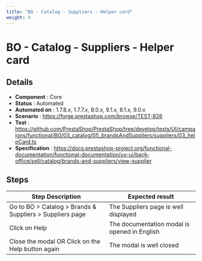 ```yaml
---
title: "BO - Catalog - Suppliers - Helper card"
weight: 4
---
```


# BO - Catalog - Suppliers - Helper card
## Details
* **Component** : Core
* **Status** : Automated
* **Automated on** : 1.7.8.x, 1.7.7.x, 8.0.x, 9.1.x, 8.1.x, 9.0.x
* **Scenario** : https://forge.prestashop.com/browse/TEST-826
* **Test** : https://github.com/PrestaShop/PrestaShop/tree/develop/tests/UI/campaigns/functional/BO/03_catalog/05_brandsAndSuppliers/suppliers/03_helpCard.ts
* **Specification** : https://docs.prestashop-project.org/functional-documentation/functional-documentation/ux-ui/back-office/sell/catalog/brands-and-suppliers/view-supplier

## Steps
| Step Description | Expected result |
| ----- | ----- |
| Go to BO > Catalog > Brands & Suppliers > Suppliers page | The Suppliers page is well displayed |
| Click on Help | The documentation modal is opened in English |
| Close the modal OR Click on the Help button again | The modal is well closed |
